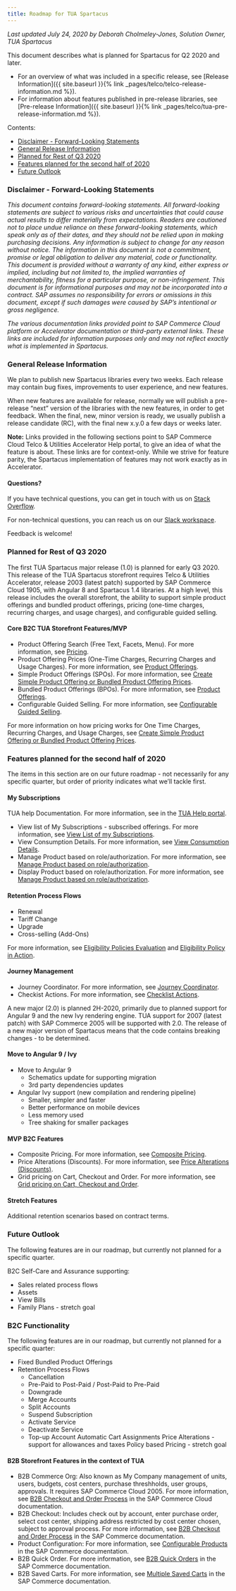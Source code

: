 ```yaml
---
title: Roadmap for TUA Spartacus
---
```


*Last updated July 24, 2020 by Deborah Cholmeley-Jones, Solution Owner, TUA Spartacus*

This document describes what is planned for Spartacus for Q2 2020 and later.

- For an overview of what was included in a specific release, see [Release Information]({{ site.baseurl }}{% link _pages/telco/telco-release-information.md %}).
- For information about features published in pre-release libraries, see [Pre-release Information]({{ site.baseurl }}{% link _pages/telco/tua-pre-release-information.md %}).  

Contents: 
- [Disclaimer - Forward-Looking Statements](#disclaimer---forward-looking-statements)
- [General Release Information](#general-release-information)
- [Planned for Rest of Q3 2020](#planned-for-rest-of-q3-2020)
- [Features planned for the second half of 2020](#features-planned-for-the-second-half-of-2020)
- [Future Outlook](#future-outlook)


### Disclaimer - Forward-Looking Statements

*This document contains forward-looking statements. All forward-looking statements are subject to various risks and uncertainties that could cause actual results to differ materially from expectations. Readers are cautioned not to place undue reliance on these forward-looking statements, which speak only as of their dates, and they should not be relied upon in making purchasing decisions. Any information is subject to change for any reason without notice. The information in this document is not a commitment, promise or legal obligation to deliver any material, code or functionality.  This document is provided without a warranty of any kind, either express or implied, including but not limited to, the implied warranties of merchantability, fitness for a particular purpose, or non-infringement. This document is for informational purposes and may not be incorporated into a contract. SAP assumes no responsibility for errors or omissions in this document, except if such damages were caused by SAP’s intentional or gross negligence.*

*The various documentation links provided point to SAP Commerce Cloud platform or Accelerator documentation or third-party external links. These links are included for information purposes only and may not reflect exactly what is implemented in Spartacus.*

### General Release Information

We plan to publish new Spartacus libraries every two weeks. Each release may contain bug fixes, improvements to user experience, and new features.

When new features are available for release, normally we will publish a pre-release “next” version of the libraries with the new features, in order to get feedback. When the final, new, minor version is ready, we usually publish a release candidate (RC), with the final new x.y.0 a few days or weeks later.

**Note:** Links provided in the following sections point to SAP Commerce Cloud Telco & Utilities Accelerator Help portal, to give an idea of what the feature is about. These links are for context-only.  While we strive for feature parity, the Spartacus implementation of features may not work exactly as in Accelerator.

#### Questions?

If you have technical questions, you can get in touch with us on [Stack Overflow](https://stackoverflow.com/questions/tagged/spartacus-storefront). 

For non-technical questions, you can reach us on our [Slack workspace](https://join.slack.com/t/spartacus-storefront/shared_invite/enQtNDM1OTI3OTMwNjU5LTg1NGVjZmFkZjQzODc1MzFhMjc3OTZmMzIzYzg0YjMwODJiY2YxYjA5MTE5NjVmN2E5NjMxNjEzMGNlMDRjMjU). 

Feedback is welcome! 

### Planned for Rest of Q3 2020

The first TUA Spartacus major release (1.0) is planned for early Q3 2020. This release of the TUA Spartacus storefront requires Telco & Utilities Accelerator, release 2003 (latest patch) supported by SAP Commerce Cloud 1905, with Angular 8 and Spartacus 1.4 libraries. At a high level, this release includes the overall storefront, the ability to support simple product offerings and bundled product offerings, pricing (one-time charges, recurring charges, and usage charges), and configurable guided selling.  

#### Core B2C TUA Storefront Features/MVP 

- Product Offering Search (Free Text, Facets, Menu). For more information, see [Pricing](https://help.sap.com/viewer/32f0086927f44c9ab1199f1dab8833cd/2007/en-US/ad4430d10fc3477096752d83f935faf9.html).
- Product Offering Prices (One-Time Charges, Recurring Charges and Usage Charges). For more information, see [Product Offerings](https://help.sap.com/viewer/32f0086927f44c9ab1199f1dab8833cd/2007/en-US/315410098c024e50adf4c43373761936.html).
- Simple Product Offerings (SPOs). For more information, see [Create Simple Product Offering or Bundled Product Offering Prices](https://help.sap.com/viewer/32f0086927f44c9ab1199f1dab8833cd/2007/en-US/48680f49f884453f8596488073046631.html).
- Bundled Product Offerings (BPOs). For more information, see [Product Offerings](https://help.sap.com/viewer/32f0086927f44c9ab1199f1dab8833cd/2007/en-US/315410098c024e50adf4c43373761936.html).
- Configurable Guided Selling. For more information, see [Configurable Guided Selling](https://help.sap.com/viewer/32f0086927f44c9ab1199f1dab8833cd/2007/en-US/fa22e16db2524c0bb9b12c6102ba1b5d.html).

For more information on how pricing works for One Time Charges, Recurring Charges, and Usage Charges, see [Create Simple Product Offering or Bundled Product Offering Prices](https://help.sap.com/viewer/32f0086927f44c9ab1199f1dab8833cd/2007/en-US/48680f49f884453f8596488073046631.html).

### Features planned for the second half of 2020

The items in this section are on our future roadmap - not necessarily for any specific quarter, but order of priority indicates what we’ll tackle first.

#### My Subscriptions

TUA help Documentation. For more information, see in the [TUA Help portal](https://help.sap.com/viewer/product/TELCO_ACCELERATOR/2007/en-US).

- View list of My Subscriptions - subscribed offerings. For more information, see [View List of my Subscriptions](https://help.sap.com/viewer/32f0086927f44c9ab1199f1dab8833cd/2007/en-US/f488da777e9b49c3882eed1b95efd215.html).
- View Consumption Details. For more information, see [View Consumption Details](https://help.sap.com/viewer/32f0086927f44c9ab1199f1dab8833cd/2007/en-US/ba5f222fb5814829bd74eaf6e6505a9f.html).
- Manage Product based on role/authorization. For more information, see [Manage Product based on role/authorization](https://help.sap.com/viewer/32f0086927f44c9ab1199f1dab8833cd/2007/en-US/1ab69d2074ea4735a68b32b14652d2b9.html).
- Display Product based on role/authorization. For more information, see [Manage Product based on role/authorization](https://help.sap.com/viewer/32f0086927f44c9ab1199f1dab8833cd/2007/en-US/1ab69d2074ea4735a68b32b14652d2b9.html).

#### Retention Process Flows

- Renewal
- Tariff Change
- Upgrade
- Cross-selling (Add-Ons)

For more information, see [Eligibility Policies Evaluation](https://help.sap.com/viewer/32f0086927f44c9ab1199f1dab8833cd/2007/en-US/7a0412703ebd4cd3b5bd0d882c72c202.html) and [Eligibility Policy in Action](https://help.sap.com/viewer/32f0086927f44c9ab1199f1dab8833cd/2007/en-US/341e50fcd20149d68735656c5c1b1fff.html).

#### Journey Management

- Journey Coordinator. For more information, see [Journey Coordinator](https://help.sap.com/viewer/32f0086927f44c9ab1199f1dab8833cd/2007/en-US/39a59f20c92f4a0090c7ef2d007d623c.html).
- Checkist Actions. For more information, see [Checklist Actions](https://help.sap.com/viewer/c762d9007c5c4f38bafbe4788446983e/2007/en-US/9fead1b7969b425fa1c15fb985324b42.html).

A new major (2.0) is planned 2H-2020, primarily due to planned support for Angular 9 and the new Ivy rendering engine.  TUA support for 2007 (latest patch) with SAP Commerce 2005 will be supported with 2.0.  The release of a new major version of Spartacus means that the code contains breaking changes - to be determined.

#### Move to Angular 9 / Ivy

- Move to Angular 9 
    - Schematics update for supporting migration
    - 3rd party dependencies updates
- Angular Ivy support (new compilation and rendering pipeline)
    - Smaller, simpler and faster
    - Better performance on mobile devices
    - Less memory used
    - Tree shaking for smaller packages

#### MVP B2C Features

- Composite Pricing. For more information, see [Composite Pricing](https://help.sap.com/viewer/32f0086927f44c9ab1199f1dab8833cd/2007/en-US/2e0fa8602fff440ba756e1a0a8390ea3.html).
- Price Alterations (Discounts). For more information, see [Price Alterations (Discounts)](https://help.sap.com/viewer/32f0086927f44c9ab1199f1dab8833cd/2007/en-US/61b21155624e4a498632964bc566e1eb.html).
- Grid pricing on Cart, Checkout and Order. For more information, see [Grid pricing on Cart, Checkout and Order](https://help.sap.com/viewer/c762d9007c5c4f38bafbe4788446983e/2007/en-US/91a9faae27bb4a7f8baa46a57078cd61.html).

#### Stretch Features

Additional retention scenarios based on contract terms.

### Future Outlook

The following features are in our roadmap, but currently not planned for a specific quarter.

B2C Self-Care and Assurance supporting:

- Sales related process flows
- Assets
- View Bills
- Family Plans - stretch goal

### B2C Functionality

The following features are in our roadmap, but currently not planned for a specific quarter:

- Fixed Bundled Product Offerings
- Retention Process Flows
    - Cancellation
    - Pre-Paid to Post-Paid / Post-Paid to Pre-Paid
    - Downgrade
    - Merge Accounts
    - Split Accounts
    - Suspend Subscription
    - Activate Service
    - Deactivate Service
    - Top-up Account
Automatic Cart Assignments 
Price Alterations - support for allowances and taxes
Policy based Pricing - stretch goal

#### B2B Storefront Features in the context of TUA 

- B2B Commerce Org: Also known as My Company management of units, users, budgets, cost centers, purchase threshholds, user groups, approvals. It requires SAP Commerce Cloud 2005. For more information, see [B2B Checkout and Order Process](https://help.sap.com/viewer/4c33bf189ab9409e84e589295c36d96e/latest/en-US/8ac2500f8669101493e69e1392b970fd.html) in the SAP Commerce Cloud documentation.
- B2B Checkout: Includes check out by account, enter purchase order, select cost center, shipping address restricted by cost center chosen, subject to approval process. For more information, see [B2B Checkout and Order Process](https://help.sap.com/viewer/4c33bf189ab9409e84e589295c36d96e/2005/en-US/8ac2500f8669101493e69e1392b970fd.html) in the SAP Commerce documentation.
- Product Configuration: For more information, see [Configurable Products](https://help.sap.com/viewer/9d346683b0084da2938be8a285c0c27a/2005/en-US/478f616a46f84d668f8cd42c0259cdf0.html) in the SAP Commerce documentation.
- B2B Quick Order. For more information, see [B2B Quick Orders](https://help.sap.com/viewer/4c33bf189ab9409e84e589295c36d96e/2005/en-US/caf95981aa174660b3faf839a9dddbef.html) in the SAP Commerce documentation.
- B2B Saved Carts. For more information, see [Multiple Saved Carts](https://help.sap.com/viewer/4c33bf189ab9409e84e589295c36d96e/2005/en-US/caf95981aa174660b3faf839a9dddbef.html) in the SAP Commerce documentation.